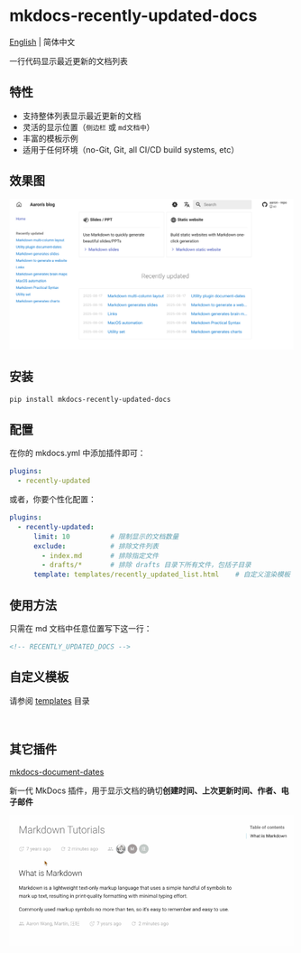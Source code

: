 # mkdocs-recently-updated-docs

[English](README.md) | 简体中文



一行代码显示最近更新的文档列表

## 特性

- 支持整体列表显示最近更新的文档
- 灵活的显示位置（`侧边栏` 或 `md文档中`）
- 丰富的模板示例
- 适用于任何环境（no-Git, Git, all CI/CD build systems, etc）

## 效果图

![recently-updated](recently-updated.png)

## 安装

```bash
pip install mkdocs-recently-updated-docs
```

## 配置

在你的 mkdocs.yml 中添加插件即可：

```yaml
plugins:
  - recently-updated
```

或者，你要个性化配置：

```yaml
plugins:
  - recently-updated:
      limit: 10          # 限制显示的文档数量
      exclude:           # 排除文件列表
        - index.md       # 排除指定文件
        - drafts/*       # 排除 drafts 目录下所有文件，包括子目录
      template: templates/recently_updated_list.html    # 自定义渲染模板
```

## 使用方法

只需在 md 文档中任意位置写下这一行：

```markdown
<!-- RECENTLY_UPDATED_DOCS -->
```

## 自定义模板

请参阅 [templates](https://github.com/jaywhj/mkdocs-recently-updated-docs/tree/main/mkdocs_recently_updated_docs/templates) 目录

<br />

## 其它插件

[mkdocs-document-dates](https://github.com/jaywhj/mkdocs-document-dates)

新一代 MkDocs 插件，用于显示文档的确切**创建时间、上次更新时间、作者、电子邮件**

![render](render.gif)
